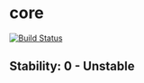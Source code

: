 # core

[![Build Status](https://travis-ci.org/jminusminus/core.svg?branch=master)](https://travis-ci.org/jminusminus/core)

## Stability: 0 - Unstable
